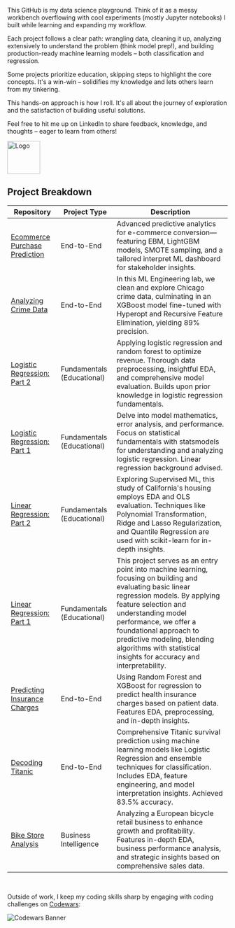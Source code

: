 This GitHub is my data science playground. Think of it as a messy workbench overflowing with cool experiments (mostly Jupyter notebooks) I built while learning and expanding my workflow.

Each project follows a clear path: wrangling data, cleaning it up, analyzing extensively to understand the problem (think model prep!), and building production-ready machine learning models – both classification and regression. 

Some projects prioritize education, skipping steps to highlight the core concepts. It's a win-win – solidifies my knowledge and lets others learn from my tinkering.

This hands-on approach is how I roll. It's all about the journey of exploration and the satisfaction of building useful solutions. 

Feel free to hit me up on LinkedIn to share feedback, knowledge, and thoughts – eager to learn from others!

<img src="https://iili.io/HXJBlj9.jpg" alt="Logo" width="75"/>

## Project Breakdown

| Repository                                                                                              | Project Type               | Description            |
|---------------------------------------------------------------------------------------------------------|----------------------------|------------------------|
| [Ecommerce Purchase Prediction](https://github.com/FutureGoose/ecommerce_purchase_prediction)           | End-to-End                 | Advanced predictive analytics for e-commerce conversion—featuring EBM, LightGBM models, SMOTE sampling, and a tailored interpret ML dashboard for stakeholder insights.                       |
| [Analyzing Crime Data](https://github.com/FutureGoose/analyzing_crime_data)                             | End-to-End                 | In this ML Engineering lab, we clean and explore Chicago crime data, culminating in an XGBoost model fine-tuned with Hyperopt and Recursive Feature Elimination, yielding 89% precision.                       |
| [Logistic Regression: Part 2](https://github.com/FutureGoose/advanced_techniques_logistic_regression)   | Fundamentals (Educational) | Applying logistic regression and random forest to optimize revenue. Thorough data preprocessing, insightful EDA, and comprehensive model evaluation. Builds upon prior knowledge in logistic regression fundamentals.                       |
| [Logistic Regression: Part 1](https://github.com/FutureGoose/fundamentals_logistic_regression)          | Fundamentals (Educational) | Delve into model mathematics, error analysis, and performance. Focus on statistical fundamentals with statsmodels for understanding and analyzing logistic regression. Linear regression background advised.                       |
| [Linear Regression: Part 2](https://github.com/FutureGoose/advanced_techniques_linear_regression)       | Fundamentals (Educational) | Exploring Supervised ML, this study of California's housing employs EDA and OLS evaluation. Techniques like Polynomial Transformation, Ridge and Lasso Regularization, and Quantile Regression are used with scikit-learn for in-depth insights.                       |
| [Linear Regression: Part 1](https://github.com/FutureGoose/fundamentals_ols_linear_regression)          | Fundamentals (Educational) | This project serves as an entry point into machine learning, focusing on building and evaluating basic linear regression models. By applying feature selection and understanding model performance, we offer a foundational approach to predictive modeling, blending algorithms with statistical insights for accuracy and interpretability.                        |
| [Predicting Insurance Charges](https://github.com/FutureGoose/predicting_insurance_charges)             | End-to-End                 | Using Random Forest and XGBoost for regression to predict health insurance charges based on patient data. Features EDA, preprocessing, and in-depth insights.                       |
| [Decoding Titanic](https://github.com/FutureGoose/decoding_titanic)                                     | End-to-End                 | Comprehensive Titanic survival prediction using machine learning models like Logistic Regression and ensemble techniques for classification. Includes EDA, feature engineering, and model interpretation insights. Achieved 83.5% accuracy.                       |
| [Bike Store Analysis](https://github.com/FutureGoose/bike-store-analysis)                               | Business Intelligence      | Analyzing a European bicycle retail business to enhance growth and profitability. Features in-depth EDA, business performance analysis, and strategic insights based on comprehensive sales data.                       |

<br>

Outside of work, I keep my coding skills sharp by engaging with coding challenges on [Codewars](https://www.codewars.com/users/FutureGoose):


![Codewars Banner](https://www.codewars.com/users/FutureGoose/badges/large)







<!--
**FutureGoose/FutureGoose** is a ✨ _special_ ✨ repository because its `README.md` (this file) appears on your GitHub profile.

Here are some ideas to get you started:

- 🔭 I’m currently working on ...
- 🌱 I’m currently learning ...
- 👯 I’m looking to collaborate on ...
- 🤔 I’m looking for help with ...
- 💬 Ask me about ...
- 📫 How to reach me: ...
- 😄 Pronouns: ...
- ⚡ Fun fact: ...
-->
